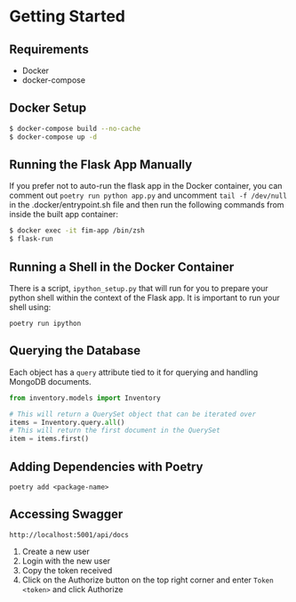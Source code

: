 # Getting Started

## Requirements

- Docker
- docker-compose

## Docker Setup

```bash
$ docker-compose build --no-cache
$ docker-compose up -d
```

## Running the Flask App Manually

If you prefer not to auto-run the flask app in the Docker container,
you can comment out `poetry run python app.py` and uncomment `tail -f /dev/null` in the .docker/entrypoint.sh file
and then run the following commands from inside the built app container:

```bash
$ docker exec -it fim-app /bin/zsh
$ flask-run
```

## Running a Shell in the Docker Container

There is a script, `ipython_setup.py` that will run for you to prepare your python shell within the context of
the Flask app. It is important to run your shell using:

`poetry run ipython`

## Querying the Database

Each object has a `query` attribute tied to it for querying and handling MongoDB documents.

```python
from inventory.models import Inventory

# This will return a QuerySet object that can be iterated over
items = Inventory.query.all()
# This will return the first document in the QuerySet
item = items.first()
```

## Adding Dependencies with Poetry

`poetry add <package-name>`

## Accessing Swagger

`http://localhost:5001/api/docs`

1. Create a new user
2. Login with the new user
3. Copy the token received
4. Click on the Authorize button on the top right corner and enter `Token <token>` and click Authorize
